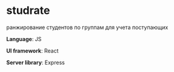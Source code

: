 # studrate

ранжирование студентов по группам для учета поступающих

**Language**: JS

**UI framework**: React

**Server library**: Express

